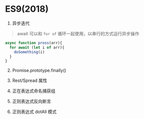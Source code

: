 # ES9(2018)

1. 异步迭代

> await 可以和 `for of` 循环一起使用，以串行的方式运行异步操作

```js
async function pross(arr){
  for await (let i of arr){
    doSomething(i)
  }
}
```

2. Promise.prototype.finally()

3. Rest/Spread 属性

4. 正在表达式命名捕获组

5. 正则表达式反向断言

6. 正则表达式 dotAll 模式
